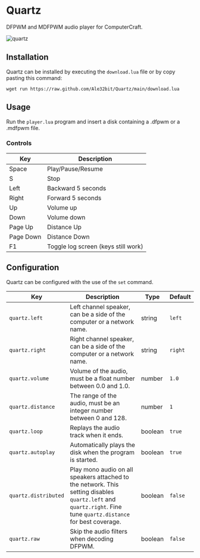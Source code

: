 # Quartz

DFPWM and MDFPWM audio player for ComputerCraft.

![quartz](https://github.com/Ale32bit/Quartz/assets/4512372/3d22b768-e024-4c88-b40c-e9598ad37853)

## Installation

Quartz can be installed by executing the `download.lua` file or by copy pasting this command:

```
wget run https://raw.github.com/Ale32bit/Quartz/main/download.lua
```

## Usage

Run the `player.lua` program and insert a disk containing a .dfpwm or a .mdfpwm file.

### Controls

| Key       | Description                         |
| --------- | ----------------------------------- |
| Space     | Play/Pause/Resume                   |
| S         | Stop                                |
| Left      | Backward 5 seconds                  |
| Right     | Forward 5 seconds                   |
| Up        | Volume up                           |
| Down      | Volume down                         |
| Page Up   | Distance Up                         |
| Page Down | Distance Down                       |
| F1        | Toggle log screen (keys still work) |

## Configuration

Quartz can be configured with the use of the `set` command.

| Key                  | Description                                                                                                                                                     | Type    | Default |
| -------------------- | --------------------------------------------------------------------------------------------------------------------------------------------------------------- | ------- | ------- |
| `quartz.left`        | Left channel speaker, can be a side of the computer or a network name.                                                                                          | string  | `left`  |
| `quartz.right`       | Right channel speaker, can be a side of the computer or a network name.                                                                                         | string  | `right` |
| `quartz.volume`      | Volume of the audio, must be a float number between 0.0 and 1.0.                                                                                                | number  | `1.0`   |
| `quartz.distance`    | The range of the audio, must be an integer number between 0 and 128.                                                                                            | number  | `1`     |
| `quartz.loop`        | Replays the audio track when it ends.                                                                                                                           | boolean | `true`  |
| `quartz.autoplay`    | Automatically plays the disk when the program is started.                                                                                                       | boolean | `true`  |
| `quartz.distributed` | Play mono audio on all speakers attached to the network. This setting disables `quartz.left` and `quartz.right`. Fine tune `quartz.distance` for best coverage. | boolean | `false` |
| `quartz.raw`         | Skip the audio filters when decoding DFPWM.                                                                                                                     | boolean | `false` |